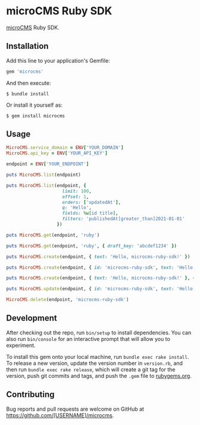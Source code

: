 # microCMS Ruby SDK

[microCMS](https://document.microcms.io/manual/api-request) Ruby SDK.

## Installation

Add this line to your application's Gemfile:

```ruby
gem 'microcms'
```

And then execute:

    $ bundle install

Or install it yourself as:

    $ gem install microcms

## Usage

```rb
MicroCMS.service_domain = ENV['YOUR_DOMAIN']
MicroCMS.api_key = ENV['YOUR_API_KEY']

endpoint = ENV['YOUR_ENDPOINT']

puts MicroCMS.list(endpoint)

puts MicroCMS.list(endpoint, {
                     limit: 100,
                     offset: 1,
                     orders: ['updatedAt'],
                     q: 'Hello',
                     fields: %w[id title],
                     filters: 'publishedAt[greater_than]2021-01-01'
                   })

puts MicroCMS.get(endpoint, 'ruby')

puts MicroCMS.get(endpoint, 'ruby', { draft_key: 'abcdef1234' })

puts MicroCMS.create(endpoint, { text: 'Hello, microcms-ruby-sdk!' })

puts MicroCMS.create(endpoint, { id: 'microcms-ruby-sdk', text: 'Hello, microcms-ruby-sdk!' })

puts MicroCMS.create(endpoint, { text: 'Hello, microcms-ruby-sdk!' }, { status: 'draft' })

puts MicroCMS.update(endpoint, { id: 'microcms-ruby-sdk', text: 'Hello, microcms-ruby-sdk update method!' })

MicroCMS.delete(endpoint, 'microcms-ruby-sdk')
```

## Development

After checking out the repo, run `bin/setup` to install dependencies. You can also run `bin/console` for an interactive prompt that will allow you to experiment.

To install this gem onto your local machine, run `bundle exec rake install`. To release a new version, update the version number in `version.rb`, and then run `bundle exec rake release`, which will create a git tag for the version, push git commits and tags, and push the `.gem` file to [rubygems.org](https://rubygems.org).

## Contributing

Bug reports and pull requests are welcome on GitHub at https://github.com/[USERNAME]/microcms.
